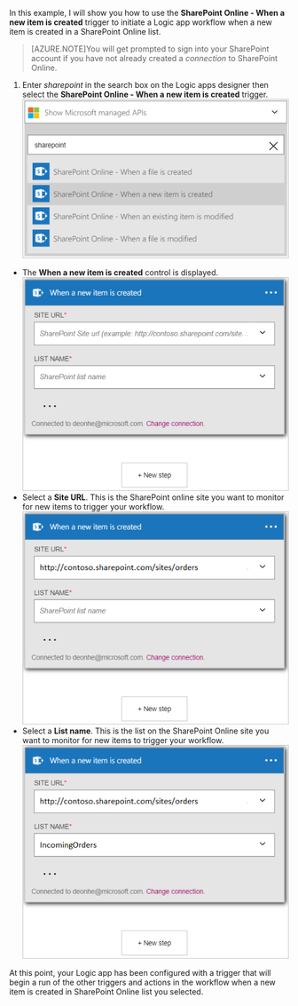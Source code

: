 In this example, I will show you how to use the **SharePoint Online - When a new item is created** trigger to initiate a Logic app workflow when a new item is created in a SharePoint Online list.

>[AZURE.NOTE]You will get prompted to sign into your SharePoint account if you have not already created a *connection* to SharePoint Online.  

1. Enter *sharepoint* in the search box on the Logic apps designer then select the **SharePoint Online - When a new item is created**  trigger.  
![](./media/connectors-create-api-sharepointonline/trigger-1.png)  
- The **When a new item is created** control is displayed.  
![](./media/connectors-create-api-sharepointonline/trigger-2.png)   
- Select a **Site URL**. This is the SharePoint online site you want to monitor for new items to trigger your workflow.  
![](./media/connectors-create-api-sharepointonline/trigger-3.png)   
- Select a **List name**. This is the list on the SharePoint Online site you want to monitor for new items to trigger your workflow.  
![](./media/connectors-create-api-sharepointonline/trigger-4.png)   

At this point, your Logic app has been configured with a trigger that will begin a run of the other triggers and actions in the workflow when a new item is created in SharePoint Online list you selected.  